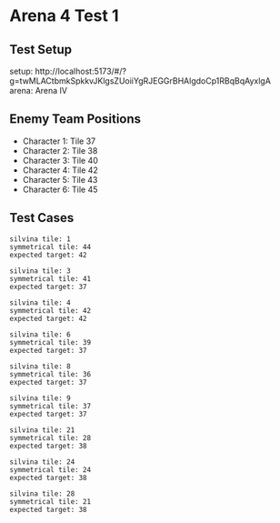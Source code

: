 # Arena 4 Test 1

## Test Setup

setup: http://localhost:5173/#/?g=twMLACtbmkSpkkvJKlgsZUoiiYgRJEGGrBHAlgdoCp1RBqBqAyxlgA
arena: Arena IV

## Enemy Team Positions

- Character 1: Tile 37
- Character 2: Tile 38
- Character 3: Tile 40
- Character 4: Tile 42
- Character 5: Tile 43
- Character 6: Tile 45

## Test Cases

```
silvina tile: 1
symmetrical tile: 44
expected target: 42
```

```
silvina tile: 3
symmetrical tile: 41
expected target: 37
```

```
silvina tile: 4
symmetrical tile: 42
expected target: 42
```

```
silvina tile: 6
symmetrical tile: 39
expected target: 37
```

```
silvina tile: 8
symmetrical tile: 36
expected target: 37
```

```
silvina tile: 9
symmetrical tile: 37
expected target: 37
```

```
silvina tile: 21
symmetrical tile: 28
expected target: 38
```

```
silvina tile: 24
symmetrical tile: 24
expected target: 38
```

```
silvina tile: 28
symmetrical tile: 21
expected target: 38
```
